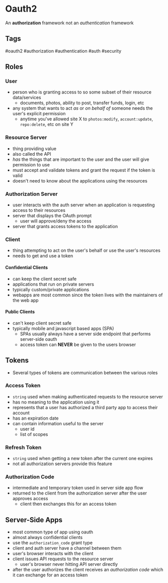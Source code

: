 # Oauth2
An **authorization** framework not an *authentication* framework

## Tags
#oauth2 #authorization #authentication #auth #security

## Roles
### User
- person who is granting access to so some subset of their resource data/services
    - documents, photos, ability to post, transfer funds, login, etc
- any system that wants to act *as* or *on behalf of* someone needs the user's explicit permission
    - anytime you've allowed site X to `photos:modify`, `account:update`, `repo:delete`, etc on site Y
### Resource Server
- thing providing value
- also called the API
- *has* the things that are important to the user and the user will give permission to use
- must accept and validate tokens and grant the request if the token is valid
- doesn't need to know about the applications using the resources
### Authorization Server
- user interacts with the auth server when an application is requesting access to their resources
- server that displays the OAuth prompt
    - user will approve/deny the access
- server that grants access tokens to the application
### Client
- thing attempting to act on the user's behalf or use the user's resources
- needs to get and use a token
#### Confidential Clients
- can keep the client secret safe
- applications that run on private servers
- typically custom/private applications
- webapps are most common since the token lives with the maintainers of the web app
#### Public Clients
- can't keep client secret safe
- typically mobile and javascript based apps (SPA)
    - SPAs usually always have a server side endpoint that performs server-side oauth
    - access token can **NEVER** be given to the users browser
## Tokens
- Several types of tokens are communication between the various roles
### Access Token
- `string` used when making authenticated requests to the resource server
- has no meaning to the application using it
- represents that a user has authorized a third party app to access their account
- has an expiration date
- can contain information useful to the server
    - user id
    - list of scopes
### Refresh Token
- `string` used when getting a new token after the current one expires
- not all authorization servers provide this feature
### Authorization Code
- intermediate and temporary token used in server side app flow
- returned to the client from the authorization server after the user approves access
    - client then exchanges this for an access token
## Server-Side Apps
- most common type of app using oauth
- almost always confidential clients
- use the `authorization_code` grant type
- client and auth server have a channel between them
- user's browser interacts with the client
- client issues API requests to the resource server
    - user's browser never hitting API server directly
- after the user authorizes the client receives an *authorization code* which it can exchange for an access token